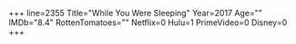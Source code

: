 +++
line=2355
Title="While You Were Sleeping"
Year=2017
Age=""
IMDb="8.4"
RottenTomatoes=""
Netflix=0
Hulu=1
PrimeVideo=0
Disney=0
+++

